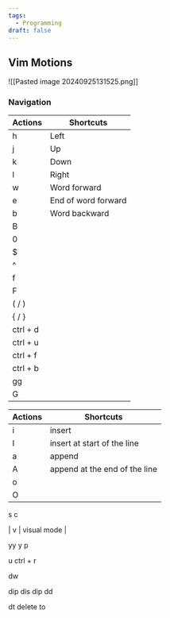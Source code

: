```yaml
---
tags:
  - Programming
draft: false
---
```


## Vim Motions

![[Pasted image 20240925131525.png]]

### Navigation

| Actions  | Shortcuts           |
| -------- | ------------------- |
| h        | Left                |
| j        | Up                  |
| k        | Down                |
| l        | Right               |
| w        | Word forward        |
| e        | End of word forward |
| b        | Word backward       |
| B        |                     |
| 0        |                     |
| $        |                     |
| ^        |                     |
| f        |                     |
| F        |                     |
| ( / )    |                     |
| { / }    |                     |
| ctrl + d |                     |
| ctrl + u |                     |
| ctrl + f |                     |
| ctrl + b |                     |
| gg       |                     |
| G         |                     |


| Actions | Shortcuts                     |
| ------- | ----------------------------- |
| i       | insert                        |
| I       | insert at start of the line   |
| a       | append                        |
| A       | append at the end of the line |
| o       |                               |
| O        |                               |

s
c

| v   | visual mode |

yy
y
p

u
ctrl + r

dw

dip
dis
dip
dd

dt delete to 
